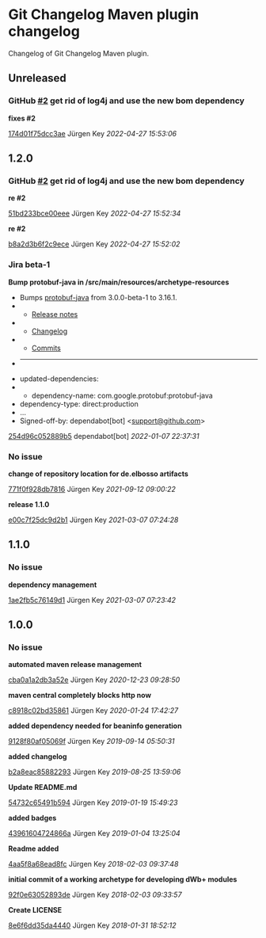 # Git Changelog Maven plugin changelog

Changelog of Git Changelog Maven plugin.

## Unreleased
### GitHub [#2](https://github.com/elbosso/dWb_custom_modules_archetype/issues/2) get rid of log4j and use the new bom dependency

**fixes #2**


[174d01f75dcc3ae](https://github.com/elbosso/dWb_custom_modules_archetype/commit/174d01f75dcc3ae) Jürgen Key *2022-04-27 15:53:06*


## 1.2.0
### GitHub [#2](https://github.com/elbosso/dWb_custom_modules_archetype/issues/2) get rid of log4j and use the new bom dependency

**re #2**


[51bd233bce00eee](https://github.com/elbosso/dWb_custom_modules_archetype/commit/51bd233bce00eee) Jürgen Key *2022-04-27 15:52:34*

**re #2**


[b8a2d3b6f2c9ece](https://github.com/elbosso/dWb_custom_modules_archetype/commit/b8a2d3b6f2c9ece) Jürgen Key *2022-04-27 15:52:02*


### Jira beta-1 

**Bump protobuf-java in /src/main/resources/archetype-resources**

 * Bumps [protobuf-java](https://github.com/protocolbuffers/protobuf) from 3.0.0-beta-1 to 3.16.1.
 * - [Release notes](https://github.com/protocolbuffers/protobuf/releases)
 * - [Changelog](https://github.com/protocolbuffers/protobuf/blob/master/generate_changelog.py)
 * - [Commits](https://github.com/protocolbuffers/protobuf/compare/v3.0.0-beta-1...v3.16.1)
 * ---
 * updated-dependencies:
 * - dependency-name: com.google.protobuf:protobuf-java
 * dependency-type: direct:production
 * ...
 * Signed-off-by: dependabot[bot] &lt;support@github.com&gt;

[254d96c052889b5](https://github.com/elbosso/dWb_custom_modules_archetype/commit/254d96c052889b5) dependabot[bot] *2022-01-07 22:37:31*


### No issue

**change of repository location for de.elbosso artifacts**


[771f0f928db7816](https://github.com/elbosso/dWb_custom_modules_archetype/commit/771f0f928db7816) Jürgen Key *2021-09-12 09:00:22*

**release 1.1.0**


[e00c7f25dc9d2b1](https://github.com/elbosso/dWb_custom_modules_archetype/commit/e00c7f25dc9d2b1) Jürgen Key *2021-03-07 07:24:28*


## 1.1.0
### No issue

**dependency management**


[1ae2fb5c76149d1](https://github.com/elbosso/dWb_custom_modules_archetype/commit/1ae2fb5c76149d1) Jürgen Key *2021-03-07 07:23:42*


## 1.0.0
### No issue

**automated maven release management**


[cba0a1a2db3a52e](https://github.com/elbosso/dWb_custom_modules_archetype/commit/cba0a1a2db3a52e) Jürgen Key *2020-12-23 09:28:50*

**maven central completely blocks http now**


[c8918c02bd35861](https://github.com/elbosso/dWb_custom_modules_archetype/commit/c8918c02bd35861) Jürgen Key *2020-01-24 17:42:27*

**added dependency needed for beaninfo generation**


[9128f80af05069f](https://github.com/elbosso/dWb_custom_modules_archetype/commit/9128f80af05069f) Jürgen Key *2019-09-14 05:50:31*

**added changelog**


[b2a8eac85882293](https://github.com/elbosso/dWb_custom_modules_archetype/commit/b2a8eac85882293) Jürgen Key *2019-08-25 13:59:06*

**Update README.md**


[54732c65491b594](https://github.com/elbosso/dWb_custom_modules_archetype/commit/54732c65491b594) Jürgen Key *2019-01-19 15:49:23*

**added badges**


[43961604724866a](https://github.com/elbosso/dWb_custom_modules_archetype/commit/43961604724866a) Jürgen Key *2019-01-04 13:25:04*

**Readme added**


[4aa5f8a68ead8fc](https://github.com/elbosso/dWb_custom_modules_archetype/commit/4aa5f8a68ead8fc) Jürgen Key *2018-02-03 09:37:48*

**initial commit of a working archetype for developing dWb+ modules**


[92f0e63052893de](https://github.com/elbosso/dWb_custom_modules_archetype/commit/92f0e63052893de) Jürgen Key *2018-02-03 09:33:57*

**Create LICENSE**


[8e6f6dd35da4440](https://github.com/elbosso/dWb_custom_modules_archetype/commit/8e6f6dd35da4440) Jürgen Key *2018-01-31 18:52:12*



